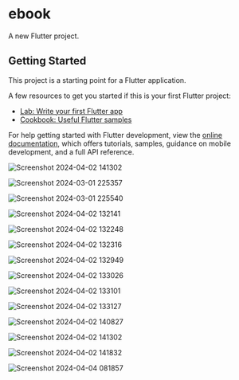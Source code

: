 # ebook

A new Flutter project.

## Getting Started

This project is a starting point for a Flutter application.

A few resources to get you started if this is your first Flutter project:

- [Lab: Write your first Flutter app](https://docs.flutter.dev/get-started/codelab)
- [Cookbook: Useful Flutter samples](https://docs.flutter.dev/cookbook)

For help getting started with Flutter development, view the
[online documentation](https://docs.flutter.dev/), which offers tutorials,
samples, guidance on mobile development, and a full API reference.



![Screenshot 2024-04-02 141302](https://github.com/iamtonyjohn/ebook/assets/138686875/dfd0f3b3-d97b-4167-b7c3-f2b9010d20e7)


![Screenshot 2024-03-01 225357](https://github.com/iamtonyjohn/ebook/assets/138686875/bcac0c0b-5dcc-4475-825a-d2ab7a231920)


![Screenshot 2024-03-01 225540](https://github.com/iamtonyjohn/ebook/assets/138686875/98fd3b9f-99cd-46eb-b211-5cc6a9bd482e)


![Screenshot 2024-04-02 132141](https://github.com/iamtonyjohn/ebook/assets/138686875/86ed5bc6-e3c1-4e77-a15d-6103f42e8f43)


![Screenshot 2024-04-02 132248](https://github.com/iamtonyjohn/ebook/assets/138686875/e8cbf250-d39b-4ae5-b8f6-2e1a91702f79)



![Screenshot 2024-04-02 132316](https://github.com/iamtonyjohn/ebook/assets/138686875/0113c693-356f-4f55-8b5b-c133e232be40)


![Screenshot 2024-04-02 132949](https://github.com/iamtonyjohn/ebook/assets/138686875/3c5c7a0f-fcd7-4fd3-9bc2-ef72baaf2fbd)



![Screenshot 2024-04-02 133026](https://github.com/iamtonyjohn/ebook/assets/138686875/256bdd2f-d1bf-4cf4-98a2-5acaa8d4ab33)


![Screenshot 2024-04-02 133101](https://github.com/iamtonyjohn/ebook/assets/138686875/131f0361-dd17-485b-a9a8-697b9de11643)


![Screenshot 2024-04-02 133127](https://github.com/iamtonyjohn/ebook/assets/138686875/f8d48e30-f47b-472f-82e1-9550c56371fb)


![Screenshot 2024-04-02 140827](https://github.com/iamtonyjohn/ebook/assets/138686875/a546be25-7a6e-4e11-95b6-9f2600543292)



![Screenshot 2024-04-02 141302](https://github.com/iamtonyjohn/ebook/assets/138686875/96028504-76ac-41cc-9d90-050e6f7bafb8)


![Screenshot 2024-04-02 141832](https://github.com/iamtonyjohn/ebook/assets/138686875/b6e4413a-ec51-4b58-8219-bcb92cb63c2f)


![Screenshot 2024-04-04 081857](https://github.com/iamtonyjohn/ebook/assets/138686875/ee9d5966-c78a-4134-b530-2da85495b2e9)
